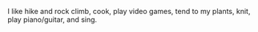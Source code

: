 I like hike and rock climb, cook, play video games, tend to my plants, knit, play piano/guitar, and sing.
